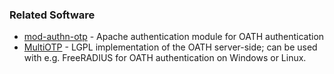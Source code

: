 ### Related Software ###

  * [mod-authn-otp](http://code.google.com/p/mod-authn-otp/) - Apache authentication module for OATH authentication
  * [MultiOTP](http://www.multiotp.net/) - LGPL implementation of the OATH server-side; can be used with e.g. FreeRADIUS for OATH authentication on Windows or Linux.